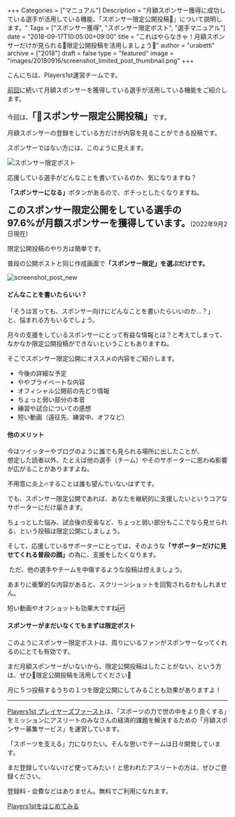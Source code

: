 +++
Categories = ["マニュアル"]
Description = "月額スポンサー獲得に成功している選手が活用している機能、「スポンサー限定公開投稿🔐」について説明します。"
Tags = ["スポンサー獲得", "スポンサー限定ポスト", "選手マニュアル"]
date = "2018-09-17T10:05:00+09:00"
title = "これはやらなきゃ！月額スポンサーだけが見られる🔐限定公開投稿を活用しましょう💪"
author = "urabetti"
archive = ["2018"]
draft = false
type = "featured"
image = "images/20180916/screenshot_limited_post_thumbnail.png"
+++

<body>
<p>こんにちは、Players1st運営チームです。</p>
<p><a href="https://blog.players1.st/2018/09/15/goal">前回</a>に続いて月額スポンサーを獲得している選手が活用している機能をご紹介します。</p>

<p>今回は、<span style="font-size: 150%;"><strong>「🔐スポンサー限定公開投稿」</strong></span>です。</p>
<p>月額スポンサーの登録をしている方だけが内容を見ることができる投稿です。</p>
<p>スポンサーではない方には、このように見えます。</p>

![スポンサー限定ポスト](/images/20180916/screenshot_limited_post.png)

<p>応援している選手がどんなことを書いているのか、気になりますね？</p>
<p><strong>「スポンサーになる」</strong>ボタンがあるので、ポチっとしたくなりますね。</p>
<p><span style="font-size: 150%;"><strong>このスポンサー限定公開をしている選手の<br>97.6%が月額スポンサーを獲得しています。</strong></span>(2022年9月2日現在)</p>
<p>限定公開投稿のやり方は簡単です。</p>
<p>普段の公開ポストと同じ作成画面で<strong>「スポンサー限定」を選ぶだけです。</strong></p>

![screenshot_post_new](images/20180916/screenshot_post_new.png)

<h4>どんなことを書いたらいい？</h4>
<p>「そうは言っても、スポンサー向けにどんなことを書いたらいいのか…？」<br>と、悩まれる方もいるでしょう。</p>
<p>月々の支援をしているスポンサーにとって有益な情報とは？と考えてしまって、なかなか限定公開投稿ができないということもありますね。</p>
<p>そこでスポンサー限定公開にオススメの内容をご紹介します。</p>
<ul>
<li>今後の詳細な予定</li>
<li>ややプライベートな内容</li>
<li>オフィシャル公開前の先どり情報</li>
<li>ちょっと弱い部分の本音</li>
<li>練習や試合についての感想</li>
<li>短い動画（遠征先、練習中、オフなど）</li>
</ul>

<h4>他のメリット</h4>

<p>今はツイッターやブログのように誰でも見られる場所に出したことが、<br>想定した読者以外、たとえば他の選手（チーム）やそのサポーターに思わぬ影響が広がることがありますよね。</p>
<p>不用意に炎上🔥することは誰も望んでいないはずです。</p>
<p>でも、スポンサー限定公開であれば、あなたを継続的に支援したいというコアなサポーターにだけ届きます。</p>
<p>ちょっとした悩み、試合後の反省など、ちょっと弱い部分もここでなら見せられる、という投稿は限定公開にしましょう。</p>

<p>そして、応援しているサポーターにとっては、そのような<strong>「サポーターだけに見せてくれる普段の顔」</strong>の為に、支援をしたくなります。</p>
<p> ただ、他の選手やチームを中傷するような投稿は控えましょう。</p>
<p>あまりに衝撃的な内容があると、スクリーンショットを回覧されるかもしれません。</p>
<p>短い動画やオフショットも効果大ですね🆙</p>

<h4>スポンサーがまだいなくてもまずは限定ポスト</h4>

このようにスポンサー限定ポストは、周りにいるファンがスポンサーなってくれるのにとても有効です。

<p>まだ月額スポンサーがいないから、限定公開投稿はしたことがない、という方は、ぜひ🔐限定公開投稿を活用してください💪</p>
<p>月に５つ投稿するうちの１つを限定公開にしてみることも効果がありますよ！</p>

<hr>

[Players1st プレイヤーズファースト](p1st_site)は、「スポーツの力で世の中をより良くする」をミッションにアスリートのみなさんの経済的課題を解決するための「月額スポンサー募集サービス」を運営しています。

「スポーツを支える」力になりたい。そんな思いでチームは日々開発しています。

まだ登録していないけど使ってみたい！と思われたアスリートの方は、ぜひご登録ください。

登録料・会費などはありません。無料でご利用になれます。

<a href="https://players1.st/">
  <div class="primary-button">
    Players1stをはじめてみる
  </div>
</a>

</body>
